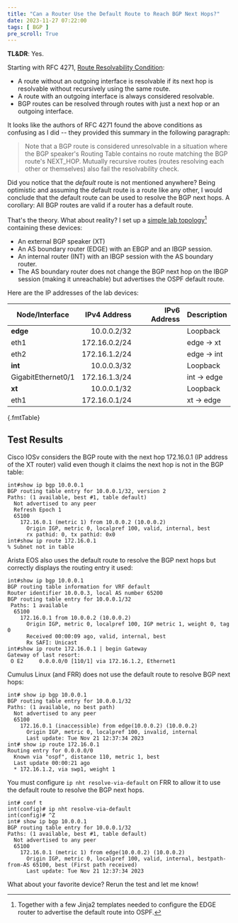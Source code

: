 ```yaml
---
title: "Can a Router Use the Default Route to Reach BGP Next Hops?"
date: 2023-11-27 07:22:00
tags: [ BGP ]
pre_scroll: True
---
```

**TL&DR**: Yes.

Starting with RFC 4271, [Route Resolvability Condition](https://datatracker.ietf.org/doc/html/rfc4271#section-9.1.2.1):

* A route without an outgoing interface is resolvable if its next hop is resolvable without recursively using the same route.
* A route with an outgoing interface is always considered resolvable.
* BGP routes can be resolved through routes with just a next hop or an outgoing interface.
<!--more-->
It looks like the authors of RFC 4271 found the above conditions as confusing as I did -- they provided this summary in the following paragraph:

> Note that a BGP route is considered unresolvable in a situation where the BGP speaker's Routing Table contains no route matching the BGP route's NEXT_HOP.  Mutually recursive routes (routes resolving each other or themselves) also fail the resolvability check.

Did you notice that the *default* route is not mentioned anywhere? Being optimistic and assuming the default route is a route like any other, I would conclude that the default route can be used to resolve the BGP next hops. A corollary: All BGP routes are valid if a router has a default route.

That's the theory. What about reality? I set up a [simple lab topology](https://github.com/ipspace/netlab-examples/tree/master/BGP/Default-NH)[^J2] containing these devices:

* An external BGP speaker (XT)
* An AS boundary router (EDGE) with an EBGP and an IBGP session.
* An internal router (INT) with an IBGP session with the AS boundary router.
* The AS boundary router does not change the BGP next hop on the IBGP session (making it unreachable) but advertises the OSPF default route.

[^J2]: Together with a few Jinja2 templates needed to configure the EDGE router to advertise the default route into OSPF.

Here are the IP addresses of the lab devices:

| Node/Interface | IPv4 Address | IPv6 Address | Description |
|----------------|-------------:|-------------:|-------------|
| **edge** |  10.0.0.2/32 |  | Loopback |
| eth1 | 172.16.0.2/24 |  | edge -> xt |
| eth2 | 172.16.1.2/24 |  | edge -> int |
| **int** |  10.0.0.3/32 |  | Loopback |
| GigabitEthernet0/1 | 172.16.1.3/24 |  | int -> edge |
| **xt** |  10.0.0.1/32 |  | Loopback |
| eth1 | 172.16.0.1/24 |  | xt -> edge |
{.fmtTable}

## Test Results

Cisco IOSv considers the BGP route with the next hop 172.16.0.1 (IP address of the XT router) valid even though it claims the next hop is not in the BGP table:

```
int#show ip bgp 10.0.0.1
BGP routing table entry for 10.0.0.1/32, version 2
Paths: (1 available, best #1, table default)
  Not advertised to any peer
  Refresh Epoch 1
  65100
    172.16.0.1 (metric 1) from 10.0.0.2 (10.0.0.2)
      Origin IGP, metric 0, localpref 100, valid, internal, best
      rx pathid: 0, tx pathid: 0x0
int#show ip route 172.16.0.1
% Subnet not in table
```

Arista EOS also uses the default route to resolve the BGP next hops but correctly displays the routing entry it used:

```
int#show ip bgp 10.0.0.1
BGP routing table information for VRF default
Router identifier 10.0.0.3, local AS number 65200
BGP routing table entry for 10.0.0.1/32
 Paths: 1 available
  65100
    172.16.0.1 from 10.0.0.2 (10.0.0.2)
      Origin IGP, metric 0, localpref 100, IGP metric 1, weight 0, tag 0
      Received 00:00:09 ago, valid, internal, best
      Rx SAFI: Unicast
int#show ip route 172.16.0.1 | begin Gateway
Gateway of last resort:
 O E2     0.0.0.0/0 [110/1] via 172.16.1.2, Ethernet1
```

Cumulus Linux (and FRR) does not use the default route to resolve BGP next hops:

```
int# show ip bgp 10.0.0.1
BGP routing table entry for 10.0.0.1/32
Paths: (1 available, no best path)
  Not advertised to any peer
  65100
    172.16.0.1 (inaccessible) from edge(10.0.0.2) (10.0.0.2)
      Origin IGP, metric 0, localpref 100, invalid, internal
      Last update: Tue Nov 21 12:37:34 2023
int# show ip route 172.16.0.1
Routing entry for 0.0.0.0/0
  Known via "ospf", distance 110, metric 1, best
  Last update 00:00:21 ago
  * 172.16.1.2, via swp1, weight 1
```

You must configure `ip nht resolve-via-default` on FRR to allow it to use the default route to resolve the BGP next hops.

```
int# conf t
int(config)# ip nht resolve-via-default
int(config)# ^Z
int# show ip bgp 10.0.0.1
BGP routing table entry for 10.0.0.1/32
Paths: (1 available, best #1, table default)
  Not advertised to any peer
  65100
    172.16.0.1 (metric 1) from edge(10.0.0.2) (10.0.0.2)
      Origin IGP, metric 0, localpref 100, valid, internal, bestpath-from-AS 65100, best (First path received)
      Last update: Tue Nov 21 12:37:34 2023
```

What about your favorite device? Rerun the test and let me know!